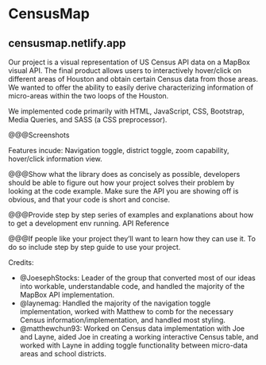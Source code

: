 # CensusMap
## censusmap.netlify.app

Our project is a visual representation of US Census API data on a MapBox visual API.
The final product allows users to interactively hover/click on different areas of Houston and obtain certain Census data from those areas.
We wanted to offer the ability to easily derive characterizing information of micro-areas within the two loops of the Houston.

We implemented code primarily with HTML, JavaScript, CSS, Bootstrap, Media Queries, and SASS (a CSS preprocessor).

@@@Screenshots

Features incude: Navigation toggle, district toggle, zoom capability, hover/click information view.

@@@Show what the library does as concisely as possible, developers should be able to figure out 
how your project solves their problem by looking at the code example.
Make sure the API you are showing off is obvious, and that your code is short and concise.

@@@Provide step by step series of examples and explanations about how to get a development env running.
API Reference

@@@If people like your project they’ll want to learn how they can use it. To do so include step by step guide to use your project.

Credits:
* @JoesephStocks: Leader of the group that converted most of our ideas into workable, understandable code, and handled the majority of the MapBox API implementation.
* @laynemag: Handled the majority of the navigation toggle implementation, worked with Matthew to comb for the necessary Census information/implementation, and
             handled most styling.
* @matthewchun93: Worked on Census data implementation with Joe and Layne, aided Joe in creating a working interactive Census table, and worked with Layne in
             adding toggle functionality between micro-data areas and school districts.
